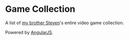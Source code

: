 Game Collection
===============

A list of [my brother Steven](http://StevenAnzalone.com)'s entire video game collection.

Powered by [AngularJS](https://angularjs.org).
